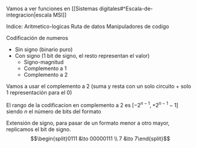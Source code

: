 Vamos a ver funciones en [[Sistemas digitales#^Escala-de-integracion|escala MSI]]

Indice: 
Aritmetico-logicas
Ruta de datos
Manipuladores de codigo

Codificación de numeros
- Sin signo (binario puro)
- Con signo (1 bit de signo, el resto representan el valor)
	- Signo-magnitud
	- Complemento a 1
	- Complemento a 2

Vamos a usar el complemento a 2 (suma y resta con un solo circuito + solo 1 representación para el 0)

El rango de la codificacion en complemento a 2 es $[-2^{n-1}, +2^{n-1}-1]$
siendo $n$ el número de bits del formato

Extensión de signo, para pasar de un formato menor a otro mayor, replicamos el bit de signo. $$\begin{split}0111 &\to 00000111 \\ 7 &\to 7\end{split}$$ 

